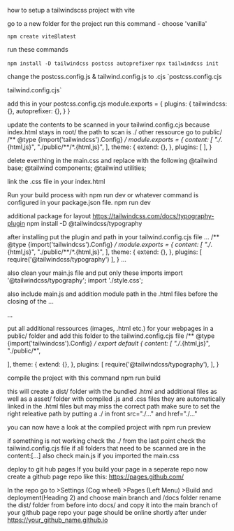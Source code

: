how to setup a tailwindscss project with vite

go to a new folder for the project run this command - choose 'vanilla'

`npm create vite@latest`


run these commands

`npm install -D tailwindcss postcss autoprefixer`
`npx tailwindcss init`

change the postcss.config.js & tailwind.config.js to .cjs
`postcss.config.cjs

tailwind.config.cjs`

add this in your postcss.config.cjs
module.exports = {
  plugins: {
    tailwindcss: {},
    autoprefixer: {},
  }
}


update the contents to be scanned in your tailwind.config.cjs
because index.html stays in root/ the path to scan is ./ other ressource go to public/
/** @type {import('tailwindcss').Config} */
module.exports = {
  content: [
    "./*.{html,js}",
    "./public/**/*.{html,js}",
  ],
  theme: {
    extend: {},
  },
  plugins: [ ],
}

delete everthing in the main.css and replace with the following
@tailwind base;
@tailwind components;
@tailwind utilities;


link the .css file in your index.html 
<link rel="stylesheet" href="main.css" />

Run your build process with npm run dev or whatever command is configured in your package.json file.
npm run dev


additional package for layout 
https://tailwindcss.com/docs/typography-plugin
npm install -D @tailwindcss/typography


after installing put the plugin and path in your tailwind.config.cjs file
...
/** @type {import('tailwindcss').Config} */
module.exports = {
  content: [
    "./*.{html,js}",
    "./public/**/*.{html,js}",
  ],
  theme: {
    extend: {},
  },
  plugins: [
    require('@tailwindcss/typography')
    ],
}
...


also clean your main.js file and put only these imports
import '@tailwindcss/typography';
import './style.css';


also include main.js and addition module path in the .html files before the closing of the </body>
...
  <script type="module" src="main.js"></script>
</body>
...


put all additional ressources (images, .html etc.) for your webpages in a 
public/ folder and add this folder to the tailwind.config.cjs file
/** @type {import('tailwindcss').Config} */
export default {
  content: [
    "./*.{html,js}",
    "./public/*",
  
  ],
  theme: {
    extend: {},
  },
  plugins: [
    require('@tailwindcss/typography'),
  ],
}

compile the project with this command
npm run build


this will create a dist/ folder with the bundled .html and additional files 
as well as a asset/ folder with compiled .js and .css files
they are automatically linked in the .html files but may miss the correct path
make sure to set the right releative path by putting a ./ in front src="./..." and href="./..."

  <script type="module" crossorigin src="./assets/index-MRkK_-iZ.js"></script>
  <link rel="stylesheet" crossorigin href="./assets/index-NwK-2QfP.css">


you can now have a look at the compiled project with
npm run preview

if something is not working check the ./ from the last point
check the tailwind.config.cjs file if all folders that need to be scanned are in the content:[...]
also check main.js if you imported the main.css


deploy to git hub pages
If you build your page in a seperate repo now create a github page repo like this:
https://pages.github.com/

In the repo go to >Settings (Cog wheel) >Pages (Left Menu) >Build and deployment(Heading 2) 
and choose main branch and /docs folder
rename the dist/ folder from before into docs/ and copy it into the main branch of your github page repo
your page should be online shortly after under
https://your_github_name.github.io

